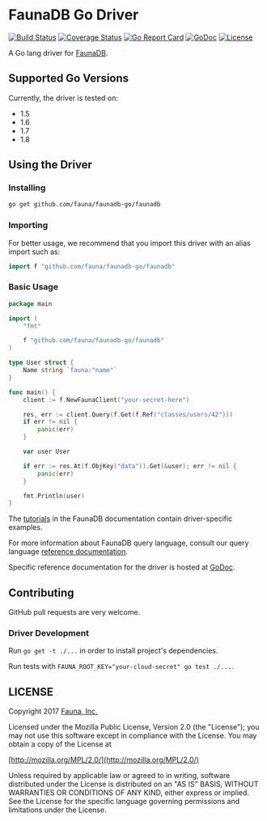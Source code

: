 # FaunaDB Go Driver

[![Build Status](https://travis-ci.org/fauna/faunadb-go.svg?branch=master)](https://travis-ci.org/fauna/faunadb-go)
[![Coverage Status](https://codecov.io/gh/fauna/faunadb-go/branch/master/graph/badge.svg)](https://codecov.io/gh/fauna/faunadb-go)
[![Go Report Card](https://goreportcard.com/badge/github.com/fauna/faunadb-go)](https://goreportcard.com/report/github.com/fauna/faunadb-go)
[![GoDoc](https://godoc.org/github.com/fauna/faunadb-go/faunadb?status.svg)](https://godoc.org/github.com/fauna/faunadb-go/faunadb)
[![License](https://img.shields.io/badge/license-MPL_2.0-blue.svg?maxAge=2592000)](https://raw.githubusercontent.com/fauna/faunadb-go/master/LICENSE)

A Go lang driver for [FaunaDB](https://fauna.com/).

## Supported Go Versions

Currently, the driver is tested on:
- 1.5
- 1.6
- 1.7
- 1.8

## Using the Driver

### Installing

```bash
go get github.com/fauna/faunadb-go/faunadb
```

### Importing

For better usage, we recommend that you import this driver with an alias import
such as:

```go
import f "github.com/fauna/faunadb-go/faunadb"
```

### Basic Usage

```go
package main

import (
	"fmt"

	f "github.com/fauna/faunadb-go/faunadb"
)

type User struct {
	Name string `fauna:"name"`
}

func main() {
	client := f.NewFaunaClient("your-secret-here")

	res, err := client.Query(f.Get(f.Ref("classes/users/42")))
	if err != nil {
		panic(err)
	}

	var user User

	if err := res.At(f.ObjKey("data")).Get(&user); err != nil {
		panic(err)
	}

	fmt.Println(user)
}
```

The [tutorials](https://fauna.com/tutorials) in the FaunaDB documentation
contain driver-specific examples.

For more information about FaunaDB query language, consult our query language
[reference documentation](https://fauna.com/documentation/queries).

Specific reference documentation for the driver is hosted at
[GoDoc](https://godoc.org/github.com/fauna/faunadb-go/faunadb).

## Contributing

GitHub pull requests are very welcome.

### Driver Development

Run `go get -t ./...` in order to install project's dependencies.

Run tests with `FAUNA_ROOT_KEY="your-cloud-secret" go test ./...`.

## LICENSE

Copyright 2017 [Fauna, Inc.](https://fauna.com/)

Licensed under the Mozilla Public License, Version 2.0 (the
"License"); you may not use this software except in compliance with
the License. You may obtain a copy of the License at

[http://mozilla.org/MPL/2.0/](http://mozilla.org/MPL/2.0/)

Unless required by applicable law or agreed to in writing, software
distributed under the License is distributed on an "AS IS" BASIS,
WITHOUT WARRANTIES OR CONDITIONS OF ANY KIND, either express or
implied. See the License for the specific language governing
permissions and limitations under the License.
